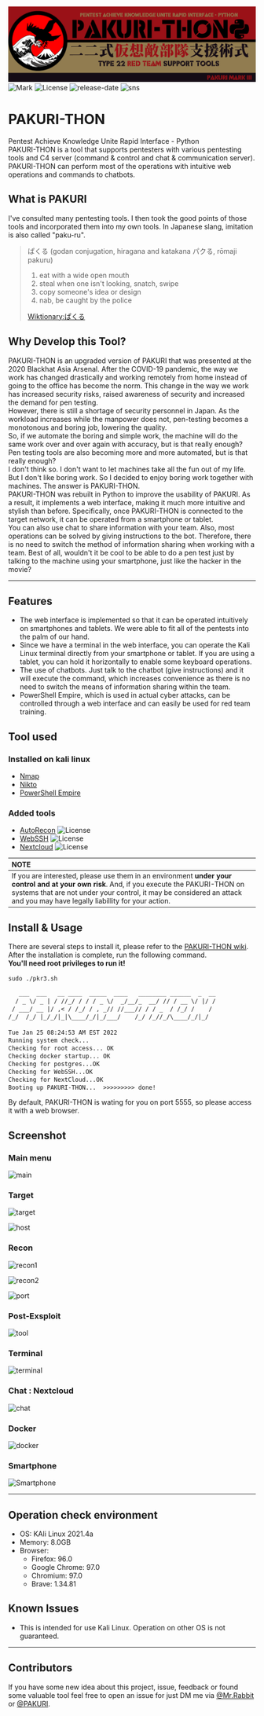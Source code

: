 ![logo](static/images/pakuri3-banner.png)
![Mark](https://img.shields.io/badge/PAKURI-Mark%20III-red)
![License](https://img.shields.io/github/license/01rabbit/PAKURI-THON)
![release-date](https://img.shields.io/github/release-date/01rabbit/PAKURI-THON)
![sns](https://img.shields.io/twitter/follow/PAKURI9?label=PAKURI&style=social)

# PAKURI-THON

Pentest Achieve Knowledge Unite Rapid Interface - Python  
PAKURI-THON is a tool that supports pentesters with various pentesting tools and C4 server (command & control and chat & communication server). PAKURI-THON can perform most of the operations with intuitive web operations and commands to chatbots.

## What is PAKURI

I've consulted many pentesting tools. I then took the good points of those tools and incorporated them into my own tools. In Japanese slang, imitation is also called "paku-ru".
> ぱくる (godan conjugation, hiragana and katakana パクる, rōmaji pakuru)
>
> 1. eat with a wide open mouth
> 2. steal when one isn't looking, snatch, swipe  
> 3. copy someone's idea or design  
> 4. nab, be caught by the police  
>
> [Wiktionary:ぱくる](https://en.wiktionary.org/wiki/%E3%81%B1%E3%81%8F%E3%82%8B "ぱくる")

## Why Develop this Tool?

PAKURI-THON is an upgraded version of PAKURI that was presented at the 2020 Blackhat Asia Arsenal.
After the COVID-19 pandemic, the way we work has changed drastically and working remotely from home instead of going to the office has become the norm. This change in the way we work has increased security risks, raised awareness of security and increased the demand for pen testing.  
However, there is still a shortage of security personnel in Japan. As the workload increases while the manpower does not, pen-testing becomes a monotonous and boring job, lowering the quality.  
So, if we automate the boring and simple work, the machine will do the same work over and over again with accuracy, but is that really enough? Pen testing tools are also becoming more and more automated, but is that really enough?  
I don't think so. I don't want to let machines take all the fun out of my life. But I don't like boring work. So I decided to enjoy boring work together with machines. The answer is PAKURI-THON.  
PAKURI-THON was rebuilt in Python to improve the usability of PAKURI. As a result, it implements a web interface, making it much more intuitive and stylish than before.
Specifically, once PAKURI-THON is connected to the target network, it can be operated from a smartphone or tablet.  
You can also use chat to share information with your team. Also, most operations can be solved by giving instructions to the bot. Therefore, there is no need to switch the method of information sharing when working with a team.
Best of all, wouldn't it be cool to be able to do a pen test just by talking to the machine using your smartphone, just like the hacker in the movie?

---

## Features

- The web interface is implemented so that it can be operated intuitively on smartphones and tablets. We were able to fit all of the pentests into the palm of our hand.
- Since we have a terminal in the web interface, you can operate the Kali Linux terminal directly from your smartphone or tablet. If you are using a tablet, you can hold it horizontally to enable some keyboard operations.
- The use of chatbots. Just talk to the chatbot (give instructions) and it will execute the command, which increases convenience as there is no need to switch the means of information sharing within the team.
- PowerShell Empire, which is used in actual cyber attacks, can be controlled through a web interface and can easily be used for red team training.

## Tool used

### Installed on kali linux

- [Nmap](https://www.kali.org/tools/nmap/)
- [Nikto](https://www.kali.org/tools/nikto/)
- [PowerShell Empire](https://www.kali.org/tools/powershell-empire/)

### Added tools

- [AutoRecon](https://github.com/Tib3rius/AutoRecon) ![License](https://img.shields.io/github/license/Tib3rius/AutoRecon)
- [WebSSH](https://github.com/huashengdun/webssh) ![License](https://img.shields.io/github/license/huashengdun/webssh)
- [Nextcloud](https://github.com/nextcloud) ![License](https://img.shields.io/github/license/nextcloud/docker)

|**NOTE**  |
|:----------------|
|If you are interested, please use them in an environment **under your control and at your own risk**. And, if you execute the PAKURI-THON on systems that are not under your control, it may be considered an attack and you may have legally liabillity for your action.|

## Install & Usage

There are several steps to install it, please refer to the [PAKURI-THON wiki](https://github.com/01rabbit/PAKURI-THON/wiki). After the installation is complete, run the following command.  
**You'll need root privileges to run it!**

``` shell
sudo ./pkr3.sh
```

``` text
   ___  ___   __ ____  _____  ____   ________ ______  _  __
  / _ \/ _ | / //_/ / / / _ \/  _/__/_  __/ // / __ \/ |/ /
 / ___/ __ |/ ,< / /_/ / , _// //___// / / _  / /_/ /    / 
/_/  /_/ |_/_/|_|\____/_/|_/___/    /_/ /_//_/\____/_/|_/  
                                                           
Tue Jan 25 08:24:53 AM EST 2022
Running system check...
Checking for root access... OK
Checking docker startup... OK
Checking for postgres...OK
Checking for WebSSH...OK
Checking for NextCloud...OK
Booting up PAKURI-THON...  >>>>>>>>> done!
```

By default, PAKURI-THON is wating for you on port 5555, so please access it with a web browser.

## Screenshot

### Main menu

![main](https://user-images.githubusercontent.com/16553787/150373461-54ccf9bd-282e-477f-a7d9-718427029032.png)

### Target

![target](https://user-images.githubusercontent.com/16553787/150374348-78541bb6-e567-40e9-8e09-f696dce558d6.png)

![host](https://user-images.githubusercontent.com/16553787/150375012-b956b589-b504-4a83-84d5-a125d5f80955.png)

### Recon

![recon1](https://user-images.githubusercontent.com/16553787/150374615-a8a29669-98c5-42ea-abe2-c99f7000f859.png)

![recon2](https://user-images.githubusercontent.com/16553787/150374846-c6b36c14-6034-4f1f-bfdd-35721da738c4.png)

![port](https://user-images.githubusercontent.com/16553787/150375148-029fcffc-f7e7-4318-a411-39b6c5bbd4be.png)

### Post-Exsploit

![tool](https://user-images.githubusercontent.com/16553787/150375389-7097db57-f46e-425d-929b-08eb2ab390f6.png)

### Terminal

![terminal](https://user-images.githubusercontent.com/16553787/150375599-dc4f1708-5628-4a41-a9e2-d5800ce814b8.png)

### Chat : Nextcloud

![chat](https://user-images.githubusercontent.com/16553787/150375922-858e1764-f90a-4329-a047-1c187e4cf1b6.png)

### Docker

![docker](https://user-images.githubusercontent.com/16553787/150376075-61a5c06e-dff3-401d-95cf-0b8aa3a15fb1.png)

### Smartphone

![Smartphone](https://user-images.githubusercontent.com/16553787/150724478-4208f20a-9435-4ace-8b59-0f62e1b0db7f.png)

---

## Operation check environment

- OS: KAli Linux 2021.4a
- Memory: 8.0GB
- Browser:
  - Firefox: 96.0
  - Google Chrome: 97.0
  - Chromium: 97.0
  - Brave: 1.34.81

## Known Issues

- This is intended for use Kali Linux. Operation on other OS is not guaranteed.

---

## Contributors

If you have some new idea about this project, issue, feedback or found some valuable tool feel free to open an issue for just DM me via [@Mr.Rabbit](https://twitter.com/01ra66it) or [@PAKURI](https://twitter.com/PAKURI9).

